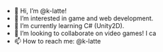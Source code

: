 - 👋 Hi, I’m @k-latte!
- 👀 I’m interested in game and web development.
- 🌱 I’m currently learning C# (Unity2D).
- 💞️ I’m looking to collaborate on video games! I ca
- 📫 How to reach me: @k-latte

<!---
k-latte/k-latte is a ✨ special ✨ repository because its `README.md` (this file) appears on your GitHub profile.
You can click the Preview link to take a look at your changes.
--->
